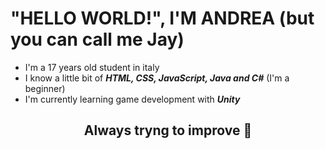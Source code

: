 # "HELLO WORLD!", I'M ANDREA (but you can call me Jay)

+ I'm a 17 years old student in italy
+ I know a little bit of ***HTML, CSS, JavaScript, Java and C#***   (I'm a beginner)
+ I'm currently learning game development with ***Unity***
<div align="center">
<h2>Always tryng to improve 💪</h2>


